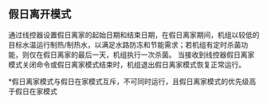 <!-- 注意事项 -->
<!-- 起始分级标题：##（二级标题） -->

## 假日离开模式

通过线控器设置假日离家的起始日期和结束日期，在假日离家期间，机组以较低的目标水温运行制热/制热水，以满足水路防冻和节能需求；若机组有定时杀菌功能，则仅在假日离家的最后一天，机组执行一次杀菌。
当接收到线控器假日离家模式关闭命令或假日离家模式结束时，机组退出假日离家模式恢复正常运行。

*假日离家模式与假日在家模式互斥，不可同时运行，且假日离家模式的优先级高于假日在家模式